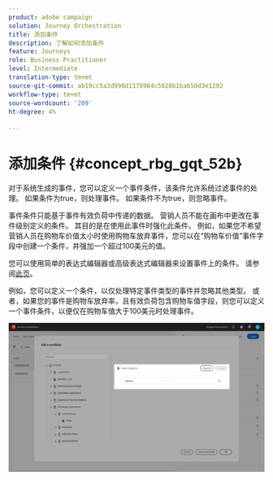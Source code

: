 ```yaml
---
product: adobe campaign
solution: Journey Orchestration
title: 添加条件
description: 了解如何添加条件
feature: Journeys
role: Business Practitioner
level: Intermediate
translation-type: tm+mt
source-git-commit: ab19cc5a3d998d1178984c5028b1ba650d3e1292
workflow-type: tm+mt
source-wordcount: '209'
ht-degree: 4%

---
```




# 添加条件 {#concept_rbg_gqt_52b}

对于系统生成的事件，您可以定义一个事件条件，该条件允许系统过滤事件的处理。 如果条件为true，则处理事件。 如果条件不为true，则忽略事件。

事件条件只能基于事件有效负荷中传递的数据。 营销人员不能在画布中更改在事件级别定义的条件。 其目的是在使用此事件时强化此条件。 例如，如果您不希望营销人员在购物车价值太小时使用购物车放弃事件，您可以在“购物车价值”事件字段中创建一个条件，并强加一个超过100美元的值。

您可以使用简单的表达式编辑器或高级表达式编辑器来设置事件上的条件。 请参阅[此页](../expression/expressionadvanced.md)。

例如，您可以定义一个条件，以仅处理特定事件类型的事件并忽略其他类型。 或者，如果您的事件是购物车放弃率，且有效负荷包含购物车值字段，则您可以定义一个事件条件，以便仅在购物车值大于100美元时处理事件。

![](../assets/journey78.png)
